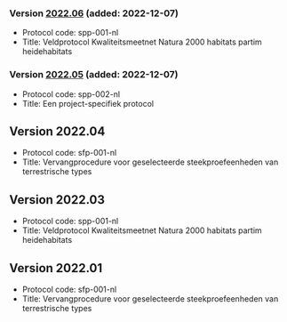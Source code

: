 ### Version [2022.06](2022.06/index.html) (added: 2022-12-07)

- Protocol code: spp-001-nl
- Title: Veldprotocol Kwaliteitsmeetnet Natura 2000 habitats partim heidehabitats

### Version [2022.05](2022.05/index.html) (added: 2022-12-07)

- Protocol code: spp-002-nl
- Title: Een project-specifiek protocol

## Version 2022.04

- Protocol code: sfp-001-nl
- Title: Vervangprocedure voor geselecteerde steekproefeenheden van terrestrische types

## Version 2022.03

- Protocol code: spp-001-nl
- Title: Veldprotocol Kwaliteitsmeetnet Natura 2000 habitats partim heidehabitats

## Version 2022.01

- Protocol code: sfp-001-nl
- Title: Vervangprocedure voor geselecteerde steekproefeenheden van terrestrische types

<!--One entry for each release describing the generic changes since the previous release.
e.g. (sort most recent first)

- 2020.03
    - sfp-403_shorttitle_nl (first version)
    - sfp-403_shorttitle_en (first version)
- 2020.02
    - sfp-402_shorttitle_nl (update)
- 2020.01
    - sfp-402_shorttitle_nl (first version)
-->
